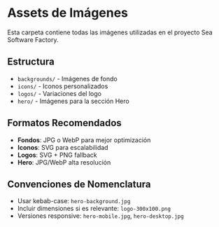 # Assets de Imágenes

Esta carpeta contiene todas las imágenes utilizadas en el proyecto Sea Software Factory.

## Estructura

- `backgrounds/` - Imágenes de fondo
- `icons/` - Iconos personalizados
- `logos/` - Variaciones del logo
- `hero/` - Imágenes para la sección Hero

## Formatos Recomendados

- **Fondos**: JPG o WebP para mejor optimización
- **Iconos**: SVG para escalabilidad
- **Logos**: SVG + PNG fallback
- **Hero**: JPG/WebP alta resolución

## Convenciones de Nomenclatura

- Usar kebab-case: `hero-background.jpg`
- Incluir dimensiones si es relevante: `logo-300x100.png`
- Versiones responsive: `hero-mobile.jpg`, `hero-desktop.jpg`